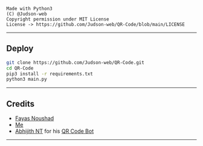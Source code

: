 ```
Made with Python3
(C) @Judson-web
Copyright permission under MIT License
License -> https://github.com/Judson-web/QR-Code/blob/main/LICENSE
```

---

## Deploy

```sh
git clone https://github.com/Judson-web/QR-Code.git
cd QR-Code
pip3 install -r requirements.txt
python3 main.py
```

---

## Credits

- [Fayas Noushad](https://github.com/FayasNoushad)
- [Me](https://github.com/Judson-web)
- [Abhijith NT](https://github.com/AbhijithNT) for his [QR Code Bot](https://github.com/AbhijithNT/QRCode-Telegram-bot)

---
